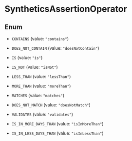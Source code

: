 

# SyntheticsAssertionOperator

## Enum


* `CONTAINS` (value: `"contains"`)

* `DOES_NOT_CONTAIN` (value: `"doesNotContain"`)

* `IS` (value: `"is"`)

* `IS_NOT` (value: `"isNot"`)

* `LESS_THAN` (value: `"lessThan"`)

* `MORE_THAN` (value: `"moreThan"`)

* `MATCHES` (value: `"matches"`)

* `DOES_NOT_MATCH` (value: `"doesNotMatch"`)

* `VALIDATES` (value: `"validates"`)

* `IS_IN_MORE_DAYS_THAN` (value: `"isInMoreThan"`)

* `IS_IN_LESS_DAYS_THAN` (value: `"isInLessThan"`)



